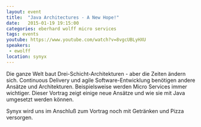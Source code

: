 ```yaml
---
layout: event
title:  "Java Architectures - A New Hope!"
date:   2015-01-19 19:15:00
categories: eberhard wolff micro services
tags: events
youtube: https://www.youtube.com/watch?v=8vgcUBLyHXU
speakers: 
 - ewolff
location: synyx
---
```


Die ganze Welt baut Drei-Schicht-Architekturen - aber die Zeiten ändern sich. Continuous Delivery und agile Software-Entwicklung benötigen andere Ansätze und Architekturen. Beispielsweise werden Micro Services immer wichtiger. Dieser Vortrag zeigt einige neue Ansätze und wie sie mit Java umgesetzt werden können.

Synyx wird uns im Anschluß zum Vortrag noch mit Getränken und Pizza versorgen.
